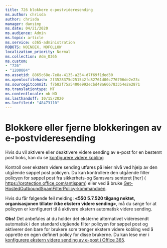 ```yaml
---
title: 726 blokkere e-postvideresending
ms.author: chrisda
author: chrisda
manager: dansimp
ms.date: 04/21/2020
ms.audience: Admin
ms.topic: article
ms.service: o365-administration
ROBOTS: NOINDEX, NOFOLLOW
localization_priority: Normal
ms.collection: Adm_O365
ms.custom:
- "726"
- "1200004"
ms.assetid: 8865c68e-7e8a-4135-a254-d7f69f1ded30
ms.openlocfilehash: 2f3528375d251542fd82761d00c776706de2e23c
ms.sourcegitcommit: f7b82f75a5400e992ecbd48a666783354e2e2871
ms.translationtype: MT
ms.contentlocale: nb-NO
ms.lasthandoff: 10/15/2020
ms.locfileid: "48473110"
---
```

# <a name="blocking-or-unblocking-email-forwarding"></a>Blokkere eller fjerne blokkeringen av e-postvideresending

Hvis du vil aktivere eller deaktivere videre sending av e-post for en bestemt post boks, kan du se [konfigurere videre kobling](https://docs.microsoft.com/microsoft-365/admin/email/configure-email-forwarding)

Kontroll over ekstern videre sending utføres på leier nivå ved hjelp av den utgående søppel post policyen. Du kan kontrollere den utgående filter policyen for søppel post fra sikkerhets-og Samsvars senteret [her] ( https://protection.office.com/antispam) eller ved å bruke [Get-HostedOutboundSpamFilterPolicy-kommandoen](https://docs.microsoft.com/powershell/module/exchange/get-hostedoutboundspamfilterpolicy).

Hvis du får følgende feil melding: **«550 5.7.520 tilgang nektet, organisasjonen tillater ikke ekstern videre sending»**, må du sørge for at policyen er konfigurert til å aktivere ekstern automatisk videre sending.

**Obs!** Det anbefales at du holder det eksterne alternativet videresendt automatisk i den standard utgående filter policyen for søppel post og aktiverer den bare for brukere som trenger ekstern videre kobling ved å opprette en egen definert policy for disse brukerne. Du kan lese mer i [konfigurere ekstern videre sending av e-post i Office 365](https://docs.microsoft.com/microsoft-365/security/office-365-security/external-email-forwarding).
